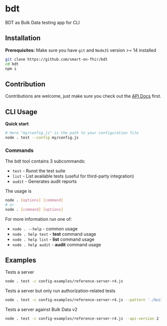 # bdt
BDT as Bulk Data testing app for CLI

## Installation
**Prerequisites:** Make sure you have `git` and `NodeJS` version >= 14 installed
```sh
git clone https://github.com/smart-on-fhir/bdt
cd bdt
npm i
```

## Contribution
Contributions are welcome, just make sure you check out the [API Docs](https://docs.smarthealthit.org/bdt/api/index.html) first.

## CLI Usage

**Quick start**
```sh
# Here "my/config.js" is the path to your configuration file
node . test --config my/config.js
```

### Commands
The bdt tool contains 3 subcommands:
- `test` - Runst the test suite
- `list` - List available tests (useful for third-party integration)
- `audit` - Generates audit reports

The usage is
```sh
node . [options] [command]
# or
node . [command] [options]
```
For more information run one of:
- `node . --help` - common usage
- `node . help test` - **test** command usage
- `node . help list` - **list** command usage
- `node . help audit` - **audit** command usage

## Examples

Tests a server
```sh
node . test -c config-examples/reference-server-r4.js
```

Tests a server but only run authorization-related tests
```sh
node . test -c config-examples/reference-server-r4.js --pattern './build/testSuite/**/authorization.test.js'
```

Tests a server against Bulk Data v2
```sh
node . test -c config-examples/reference-server-r4.js --api-version 2
```